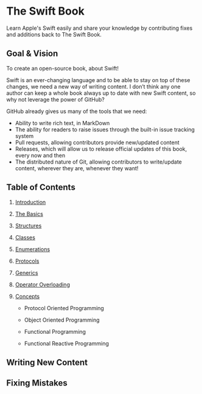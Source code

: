 The Swift Book
==============

Learn Apple's Swift easily and share your knowledge by contributing fixes and
additions back to The Swift Book.

Goal & Vision
-------------

To create an open-source book, about Swift!

Swift is an ever-changing language and to be able to stay on top of these
changes, we need a new way of writing content. I don’t think any one author can
keep a whole book always up to date with new Swift content, so why not leverage
the power of GitHub?

GitHub already gives us many of the tools that we need:

-   Ability to write rich text, in MarkDown
-   The ability for readers to raise issues through the built-in issue tracking system
-   Pull requests, allowing contributors provide new/updated content
-   Releases, which will allow us to release official updates of this book, every now and then
-   The distributed nature of Git, allowing contributors to write/update content, wherever they are, whenever they want!

Table of Contents
-----------------

1.  [Introduction](<chapters/introduction.md>)

2.  [The Basics](<chapters/basics.md>)

3.  [Structures](<chapters/structures.md>)

4.  [Classes](<chapters/classes.md>)

5.  [Enumerations](<chapters/enumerations.md>)

6.  [Protocols](<chapters/protocols.md>)

7.  [Generics](<chapters/generics.md>)

8.  [Operator Overloading](<operatoroverloading.md>)

9.  [Concepts](<chapters/concepts.md>)

    -   Protocol Oriented Programming

    -   Object Oriented Programming

    -   Functional Programming

    -   Functional Reactive Programming

Writing New Content
-------------------

Fixing Mistakes
---------------
